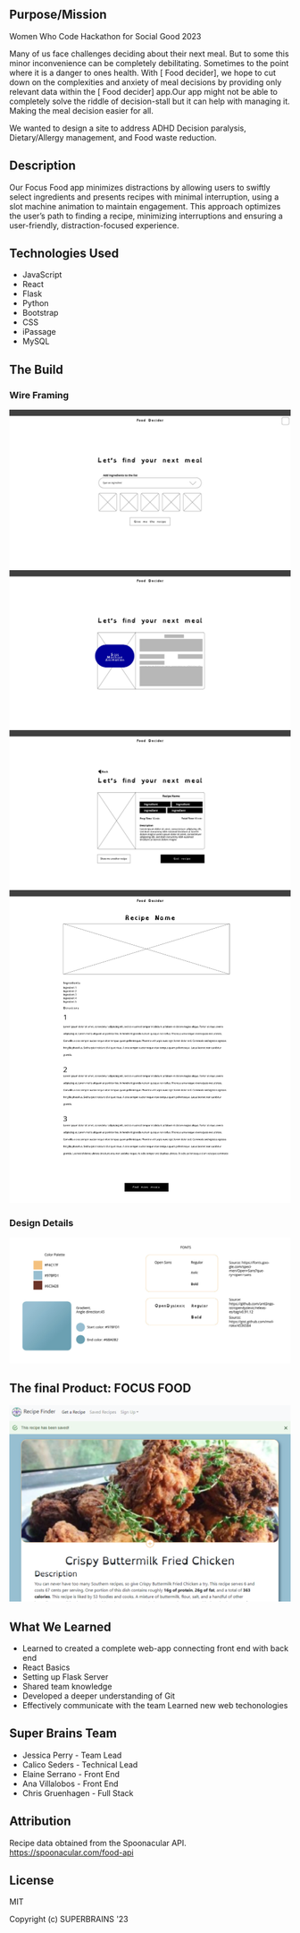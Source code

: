 ##  Purpose/Mission
Women Who Code Hackathon for Social Good 2023 

Many of us face challenges deciding about their next meal. But to some this minor inconvenience  can be completely debilitating. Sometimes to the point where it is a danger to ones health. With [ Food decider], we hope to cut down on the complexities and anxiety of meal decisions by providing only relevant data within the [ Food decider] app.Our app might not be able to completely solve the riddle of decision-stall but it can help with managing it. Making the meal decision easier for all.

We wanted to design a site to address ADHD Decision paralysis,  Dietary/Allergy management, and Food waste reduction.

## Description
 Our Focus Food app minimizes distractions by allowing users to swiftly select ingredients and presents recipes with minimal interruption, using a slot machine animation to maintain engagement. This approach optimizes the user’s path to finding  a recipe, minimizing interruptions and ensuring a user-friendly, distraction-focused experience. 

## Technologies Used

* JavaScript
* React
* Flask
* Python
* Bootstrap
* CSS
* iPassage
* MySQL

## The Build

### Wire Framing

![Wire Frame 1](src/assets/images/W1-80.jpg)
![Wire Frame 2](src/assets/images/W2-80.jpg)
![Wire Frame 3](src/assets/images/W3-80.jpg)
![Wire Frame 4](src/assets/images/W4-80.jpg)

### Design Details

![Design Details](src/assets/images/Design-80.jpg)

## The final Product: FOCUS FOOD
![Focus Food Site screenshot](src/assets/images/RecipeFinder.png)

## What We Learned
* Learned to created a complete web-app connecting front end with back end
* React Basics
* Setting up Flask Server
* Shared team knowledge
* Developed a deeper understanding of Git
* Effectively communicate with the team
Learned new web techonologies 

## Super Brains Team

* Jessica Perry - Team Lead
* Calico Seders - Technical Lead
* Elaine Serrano - Front End
* Ana Villalobos - Front End
* Chris Gruenhagen - Full Stack

## Attribution
Recipe data obtained from the Spoonacular API.
https://spoonacular.com/food-api

## License

MIT

Copyright (c) SUPERBRAINS '23
